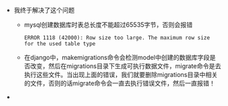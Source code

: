 - 我终于解决了这个问题

  - mysql创建数据库时表总长度不能超过65535字节，否则会报错 

    ```mysql
    ERROR 1118 (42000): Row size too large. The maximum row size for the used table type
    ```

  - 在django中，makemigrations命令会检测model中创建的数据库字段是否改变，然后在migrations目录下生成可执行数据文件，migrate命令是去执行这些文件。当出现上面的错误，我们就要删除migrations目录中相关的文件，否则的话migrate命令会一直去执行错误文件，然后一直报错！

- 

